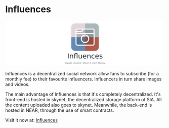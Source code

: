 # Influences

![banner](imgs/banner.png)

Influences is a decentralized social network allow fans to subscribe (for a monthly fee) to their favourite influencers. Influencers in turn share images and videos.

The main advantage of Influences is that it's completely decentralized. It's front-end is hosted in skynet, the decentralized storage platform of SIA. All the content uploaded also goes to skynet. Meanwhile, the back-end is hosted in NEAR, through the use of smart contracts.

Visit it now at: [Influences](https://siasky.net/hns/influences)
